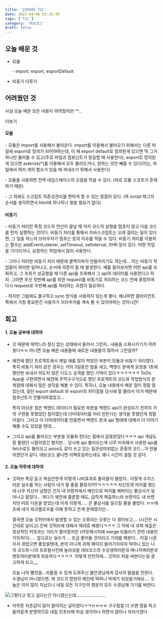 ```yaml
---
title: '220405 TIL'
date: 2022-04-06 03:35:49
tags: ['TiL']
category: '데브코스'
draft: false
---
```


## 오늘 배운 것

- 모듈

  \- import, export, exportDefault

- 비동기 다루기

## 어려웠던 것

사실 오늘 배운 모든 내용이 어려웠지만 ^^...

더보기

#### 모듈

\- 모듈은 import를 사용해서 불러온다. import를 이용해서 불러오기 위해서는 다른 파일에 export로 정의가 되어야하는데, 이 때 export default로 정의된게 있으면 딱 그거하나만 불러올 수 있고(주로 파일과 컴포넌트가 동일할 때 사용한다), export로 정의된게 있으면 asterisk(\*)를 이용해서 모두 불러오거나, 원하는 것만 빼올 수 있다(이는, 파일에서 여러 개의 함수가 있을 때 꺼내쓰기 위해서 사용한다)

\- 모듈을 사용하면 전역 네임스페이스의 오염을 막을 수 있다. (따로 모듈 스코프가 존재하기 때문)

\- 그 외에도 스크립트 의존성관리를 편하게 할 수 있는 장점이 있다. (즉 script 태그의 순서를 생각하면서 html에 하나하나 쌓을 필요가 없다)

#### 비동기

\- 비동기 처리란 특정 코드의 연산이 끝날 때 까지 코드의 실행을 멈추지 않고 다음 코드를 먼저 실행하는 것이다. 비동기 처리를 통해서 자바스크립트는 오래 걸리는 일이 있다면, 그 일을 하느라 브라우저가 멈추는 등의 이슈를 막을 수 있다. 비동기 처리를 이용하는 함수는 addEventListener, setTimeout, setInterval, XHR 등이 있다. 어떤 작업을 기다리거나, 요청하는 작업에서 많이 사용한다.

\- 그러나 이러한 비동기 처리 때문에 콜백지옥이 만들어지기도 하는데... 이는 비동기 작업들이 여러번 일어나고, 순서에 의존이 될 때 발생한다. 예를 들어보자면 어떤 api를 조회하고, 그 조회가 성공했을 때 다른 api를 조회해서 그 api의 데이터를 사용한다고 하자. 그러면 우선 첫번째 api를 위한 request를 비동기로 처리하는 코드 안에 중첩하여 다시 request로 두번째 api를 처리하는 과정이 필요하다.

\- 하지만 그럼에도 불구하고 sync 방식을 사용하지 않는게 좋다. 왜냐하면 클라이언트 쪽에서 가장 중요한건 사용자가 브라우저를 계속 볼 수 있어야하는 것이니깐!

## 회고

#### 1\. 오늘 공부에 대하여

- 깃 때문에 애먹느라 정신 없는 상태에서 들어서 그런지.. 내용을 소화시키기가 어려웠다ㅠㅠ 아니면 오늘 배운 내용들에 새로운 내용들이 많아서 그런걸까?
- 예전에 했던 프로젝트에서 제일 애를 많이 먹었던 부분이 모듈과 비동기 처리였다. 특히 비동기 처리 같은 경우는 거의 3일동안 밤을 새고, 백엔드 분에게 요청을 1초에 몇만번 보내서 의도치 않은 디도스 공격을 했던 기억이 있다ㅋㅋㅋㅋㅋㅋ ToDo App을 구현하면서 예전에 주먹구구식으로 했던 프로젝트의 코드와 작업방식의 문제점에 대해서 많은 생각을 해볼 수 있다. 특히나, 오늘 내용에서 배운 점이 정말 많았는데, 일단 export default 와 export의 차이점을 당시에 잘 몰라서 이거 때문에 컴포넌트가 안불러와졌었고...

  특히 아쉬운 점은 백엔드 데이터가 필요한 부분을 백엔드 api가 완성되기 전까지 거의 구현을 못했었던 점이였는데 더미데이터를 미리 만든다는 생각을 못했던게 정말 아쉽다. 그리고 이 더미데이터를 만들면서 백엔드 분과 api 형태에 대해서 더 이야기 해볼 수도 있었을 텐데....

- 그리고 api를 불러오는 부분을 모듈화 한다는 점에서 감동받았다ㅋㅋㅋ api 개념도 잘 몰랐던 시절이였긴 했지만... 당시에 api 불러오는게 너무 미숙해서 사용한 api를 fetch로도 불러오고 axios도 같이 쓰고 있는 일관성따위없는 혼종의 코드...가 만들어졌던거 같다. 데브코스 끝나면 리팩토링하는데도 꽤나 시간이 걸릴 것 같다.

#### 2\. 오늘 하루에 대하여

- 깃허브 특강 듣고 복습안한게 이렇게 나비효과로 돌아올지 몰랐지.. 이렇게 수치스러운 실수를 하는 사람이 내가 될 줄을 몰랐지!!!!!ㅋㅋㅋㅋㅋ 자신있게 머지를 했는데 너무 자신이 넘쳤던 건지 내 브렌치에서 메인으로 머지를 해버리는 불상사가 일어나고 말았다... 게다가 예전에 클론할 때도, 급하게 제출하느라 브렌치도 내 브렌치만 따로 다운을 받았는데 이게 이렇게..... 큰 불상사를 일으킬 줄을 몰랐다. ㅠㅠ애초에 내가 워크플로우를 이해 못하고 쓴게 문제였지만...

  결국엔 오늘 깃허브에서 발생할 수 있는 오류라는 오류는 다 겪어보고.... (시간은 시간대로 날리고) 진짜 깃허브에 대해서 제대로 배웠다ㅋㅋㅋ 그 덕에 내 과제 제출은 정상적인 커밋과는 거리가 멀어졌지만 (커밋메시지에 merge 되돌리기 관련 내용만 가득하다)..... 앞으로는 실수가 ... 조금 줄어들 것이라고 기대를 해본다... 이걸 나혼자서 겪었으면 좋았을텐데, 본의 아니게 과제 페이지 들어가자마자 떡하니 있는 나의 코드와 나의 프로필사진에 놀라셨을 데브코스의 수강생여러분과 매니저여러분과 멘토여러분에게 죄송하다ㅋㅋㅋㅋ  이렇게 만천하에... 깃허브 처음 써본다는걸 광고하게 되고,,,,

  오늘 나의 뻘짓을...되돌릴 수 있게 도와주신 물안경님에게 감사의 말씀을 전한다. 수경님이 아니였으면, 제 코드가 영원히 메인에 떡하니 박제가 되었을거에요.... 오늘은 이미 많이 지났으니 내일 모든 지구인의 행운이 모두 수경님께 가기를 바란다.

![](https://blog.kakaocdn.net/dn/4izfO/btryz1qSUtC/Xypzd2yPbZCc5rj6SoJn2K/img.png)그렇다고 맞고 싶다는건 아니였는는데........................

- 아무튼 자존감이 많이 떨어지는 날이였다ㅋㅋㅠㅠㅠㅠ 구구절절 더 쓰면 땅을 파고 들어갈게 분명하므로 내일 민초라떼 마실 생각이나 하면서 잠이나 자러가겠다
